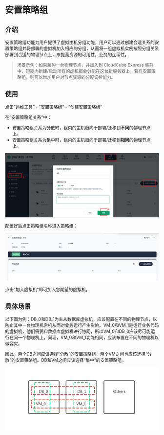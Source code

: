 ---
---

# 安置策略组

## 介绍

安置策略组功能为用户提供了虚拟主机分组功能，用户可以通过创建合适关系的安置策略组并将部署的虚拟机加入相应的分组，从而将一组虚拟机实例按照分组关系部署到合适的物理节点上，来提高资源的可用性，业务的连续性。

> 场景示例：如果新购一台物理节点，并加入到 CloudCube Express 集群中，短期内新建/启动所有的虚机都会分配在这台新服务器上，若有安置策略组，则可以增加用户对节点资源的分配调控能力。

## 使用

点击”运维工具“ - ”安置策略组“ - ”创建安置策略组“

在”安置策略组关系“中：

* 安置策略组关系为分散时，组内的主机趋向于部署/迁移到**不同**的物理节点上。
* 安置策略组关系为集中时，组内的主机趋向于部署/迁移到**相同**的物理节点上。

![1572507780273](../_images/1572507780273.png)

配置好后点击策略组名称进入策略组：

![1572507902330](../_images/1572507902330.png)

点击”加入虚拟机“即可加入您期望的虚拟机。

## 具体场景

以下图为例：DB_0和DB_1为主从数据库虚拟机，应该配置在不同的物理节点，以防止其中一台物理机宕机从而对业务运行产生影响。VM_0和VM_1是运行业务代码的虚拟机，他们需要和数据库虚拟机进行协同，所以VM_0和DB_0应该尽可能运行在同一个物理机上。同理，VM_0和VM_1功能相同，应该布置在不同的物理机以做容灾。

因此，两个DB之间应该选择“分散”的安置策略组，两个VM之间也应该选择“分散”的安置策略组。DB和VM之间应该选择“集中”的安置策略组。

![groups](../_images/groups.png)

